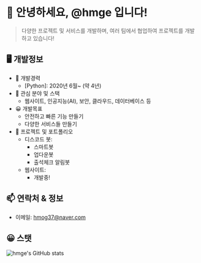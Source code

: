 # 👋 안녕하세요, @hmge 입니다!
> 다양한 프로젝트 및 서비스를 개발하며, 여러 팀에서 협업하여 프로젝트를 개발 하고 있습니다!

## 🖥️ 개발정보
- 💼 개발경력
  - [Python]: 2020년 6월~ (약 4년)
- 🌱 관심 분야 및 스택
  - 웹사이트, 인공지능(AI), 보안, 클라우드, 데이터베이스 등
- 😀 개발목표
  - 안전하고 빠른 기능 만들기
  - 다양한 서비스들 만들기
- 🎉 프로젝트 및 포트폴리오
  - 디스코드 봇:
    - 스마트봇
    - 업다운봇
    - 출석체크 알림봇
  - 웹사이트:
    - 개발중!
## 📫 연락처 & 정보
- 이메일: hmog37@naver.com

## 😀 스탯
![hmge's GitHub stats](https://github-readme-stats.vercel.app/api?username=hmge&show_icons=true)
<!--[![Top Languages](https://github-readme-stats.vercel.app/api/top-langs/?username=hmge&layout=compact)](https://github.com/hmge/github-readme-stats) -->
